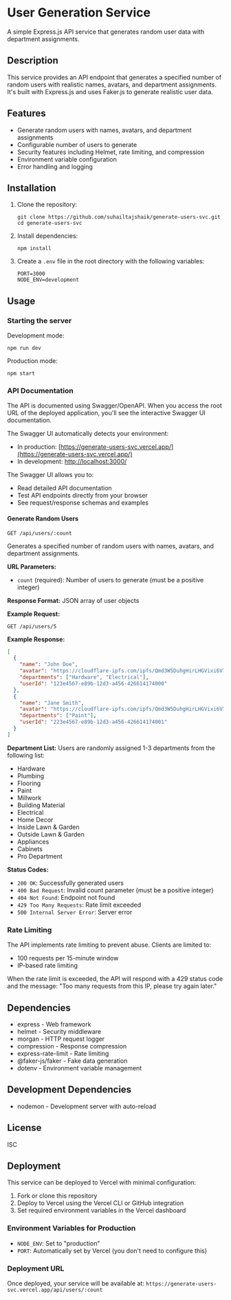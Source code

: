 # User Generation Service

A simple Express.js API service that generates random user data with department assignments.

## Description

This service provides an API endpoint that generates a specified number of random users with realistic names, avatars, and department assignments. It's built with Express.js and uses Faker.js to generate realistic user data.

## Features

- Generate random users with names, avatars, and department assignments
- Configurable number of users to generate
- Security features including Helmet, rate limiting, and compression
- Environment variable configuration
- Error handling and logging

## Installation

1. Clone the repository:
   ```
   git clone https://github.com/suhailtajshaik/generate-users-svc.git
   cd generate-users-svc
   ```

2. Install dependencies:
   ```
   npm install
   ```

3. Create a `.env` file in the root directory with the following variables:
   ```
   PORT=3000
   NODE_ENV=development
   ```

## Usage

### Starting the server

Development mode:
```
npm run dev
```

Production mode:
```
npm start
```

### API Documentation

The API is documented using Swagger/OpenAPI. When you access the root URL of the deployed application, you'll see the interactive Swagger UI documentation.

The Swagger UI automatically detects your environment:
- In production: [https://generate-users-svc.vercel.app/](https://generate-users-svc.vercel.app/)
- In development: [http://localhost:3000/](http://localhost:3000/)

The Swagger UI allows you to:
- Read detailed API documentation
- Test API endpoints directly from your browser
- See request/response schemas and examples

#### Generate Random Users

```
GET /api/users/:count
```

Generates a specified number of random users with names, avatars, and department assignments.

**URL Parameters:**
- `count` (required): Number of users to generate (must be a positive integer)

**Response Format:** JSON array of user objects

**Example Request:**
```
GET /api/users/5
```

**Example Response:**
```json
[
  {
    "name": "John Doe",
    "avatar": "https://cloudflare-ipfs.com/ipfs/Qmd3W5DuhgHirLHGVixi6V76LhCkZUz6pnFt5AJBiyvHye/avatar/1234.jpg",
    "departments": ["Hardware", "Electrical"],
    "userId": "123e4567-e89b-12d3-a456-426614174000"
  },
  {
    "name": "Jane Smith",
    "avatar": "https://cloudflare-ipfs.com/ipfs/Qmd3W5DuhgHirLHGVixi6V76LhCkZUz6pnFt5AJBiyvHye/avatar/5678.jpg",
    "departments": ["Paint"],
    "userId": "223e4567-e89b-12d3-a456-426614174001"
  }
]
```

**Department List:**
Users are randomly assigned 1-3 departments from the following list:
- Hardware
- Plumbing
- Flooring
- Paint
- Millwork
- Building Material
- Electrical
- Home Decor
- Inside Lawn & Garden
- Outside Lawn & Garden
- Appliances
- Cabinets
- Pro Department

**Status Codes:**
- `200 OK`: Successfully generated users
- `400 Bad Request`: Invalid count parameter (must be a positive integer)
- `404 Not Found`: Endpoint not found
- `429 Too Many Requests`: Rate limit exceeded
- `500 Internal Server Error`: Server error

### Rate Limiting

The API implements rate limiting to prevent abuse. Clients are limited to:
- 100 requests per 15-minute window
- IP-based rate limiting

When the rate limit is exceeded, the API will respond with a 429 status code and the message: "Too many requests from this IP, please try again later."

## Dependencies

- express - Web framework
- helmet - Security middleware
- morgan - HTTP request logger
- compression - Response compression
- express-rate-limit - Rate limiting
- @faker-js/faker - Fake data generation
- dotenv - Environment variable management

## Development Dependencies

- nodemon - Development server with auto-reload

## License

ISC

## Deployment

This service can be deployed to Vercel with minimal configuration:

1. Fork or clone this repository
2. Deploy to Vercel using the Vercel CLI or GitHub integration
3. Set required environment variables in the Vercel dashboard

### Environment Variables for Production

- `NODE_ENV`: Set to "production"
- `PORT`: Automatically set by Vercel (you don't need to configure this)

### Deployment URL

Once deployed, your service will be available at:
`https://generate-users-svc.vercel.app/api/users/:count`